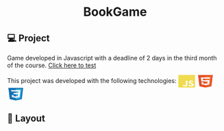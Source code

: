<h1 align="center">BookGame</h1>

## 💻 Project

Game developed in Javascript with a deadline of 2 days in the third month of the course. <a href="http://ubuntu.alphaedtech.org.br/aspirante/reinansantos/timer/" target="_blank">Click here to test</a>
  
<p>This project was developed with the following technologies: 
  <img align="center" title="Javascript" alt="Javascript" height="30" width="40" src="https://raw.githubusercontent.com/devicons/devicon/master/icons/javascript/javascript-plain.svg">
  <img align="center" title="HTML5" alt="HTML5" height="30" width="40" src="https://raw.githubusercontent.com/devicons/devicon/master/icons/html5/html5-original.svg">
  <img align="center" title="CSS3" alt="CSS3" height="30" width="40" src="https://raw.githubusercontent.com/devicons/devicon/master/icons/css3/css3-original.svg">
</p>
                                                          


## 📐 Layout

<p align="center">
  <img alt="" src="https://user-images.githubusercontent.com/78664426/123471443-2c682700-d5cc-11eb-8c35-7630a9241c51.png" />
</p>
